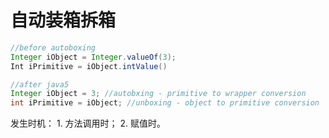 # 自动装箱拆箱

```java
//before autoboxing
Integer iObject = Integer.valueOf(3);
Int iPrimitive = iObject.intValue()

//after java5
Integer iObject = 3; //autobxing - primitive to wrapper conversion
int iPrimitive = iObject; //unboxing - object to primitive conversion
```

发生时机： 1. 方法调用时； 2. 赋值时。

